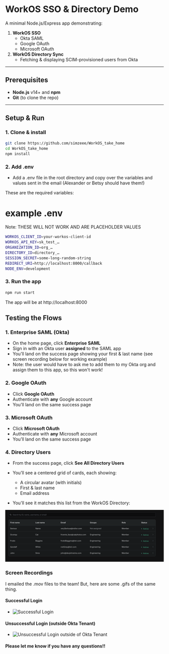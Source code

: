 # WorkOS SSO & Directory Demo

A minimal Node.js/Express app demonstrating:

1. **WorkOS SSO**
   - Okta SAML
   - Google OAuth
   - Microsoft OAuth
2. **WorkOS Directory Sync**
   - Fetching & displaying SCIM-provisioned users from Okta

---

## Prerequisites

- **Node.js** v14+ and **npm**
- **Git** (to clone the repo)

---

## Setup & Run

### 1. Clone & install

```bash
git clone https://github.com/simzeee/WorkOS_take_home
cd WorkOS_take_home
npm install
```

### 2. Add .env

- Add a .env file in the root directory and copy over the variables and values sent in the email (Alexander or Betsy should have them!)

These are the required variables:

# example .env

Note: THESE WILL NOT WORK AND ARE PLACEHOLDER VALUES

```bash
WORKOS_CLIENT_ID=your-workos-client-id
WORKOS_API_KEY=sk_test_…
ORGANIZATION_ID=org_…
DIRECTORY_ID=directory_…
SESSION_SECRET=some-long-random-string
REDIRECT_URI=http://localhost:8000/callback
NODE_ENV=development
```

### 3. Run the app

```bash
npm run start
```

The app will be at http://localhost:8000

## Testing the Flows

### 1. Enterprise SAML (Okta)

- On the home page, click **Enterprise SAML**
- Sign in with an Okta user **assigned** to the SAML app
- You’ll land on the success page showing your first & last name (see screen recording below for working example)
- Note: the user would have to ask me to add them to my Okta org and assign them to this app, so this won't work!

### 2. Google OAuth

- Click **Google OAuth**
- Authenticate with **any** Google account
- You’ll land on the same success page

### 3. Microsoft OAuth

- Click **Microsoft OAuth**
- Authenticate with **any** Microsoft account
- You’ll land on the same success page

### 4. Directory Users

- From the success page, click **See All Directory Users**
- You’ll see a centered grid of cards, each showing:

  - A circular avatar (with initials)
  - First & last name
  - Email address

- You'll see it matches this list from the WorkOS Directory:

![Directory Sync](./public/images/directory_sync.png)

### Screen Recordings

I emailed the .mov files to the team! But, here are some .gifs of the same thing.

#### Successful Login

- ![Successful Login](./recordings/login_test_successful.gif)

#### Unsuccessful Login (outside Okta Tenant)

- ![Unsuccessful Login outside of Okta Tenant](./recordings/login_test_not_assigned.gif)

#### Please let me know if you have any questions!!
